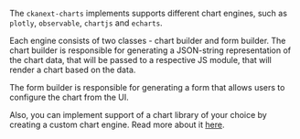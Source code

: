 The `ckanext-charts` implements supports different chart engines, such as `plotly`, `observable`, `chartjs` and `echarts`.

Each engine consists of two classes - chart builder and form builder. The chart builder is responsible for generating a JSON-string representation of the chart data, that will be passed to a respective JS module, that will render a chart based on the data.

The form builder is responsible for generating a form that allows users to configure the chart from the UI.

Also, you can implement support of a chart library of your choice by creating a custom chart engine. Read more about it  [here](./custom.md).


